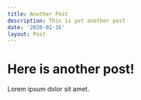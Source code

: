 ```yaml
---
title: Another Post
description: This is yet another post
date: '2020-01-16'
layout: Post
---
```


# Here is another post!

Lorem ipsum dolor sit amet.